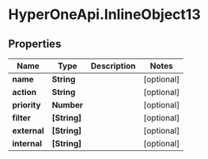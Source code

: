 # HyperOneApi.InlineObject13

## Properties
Name | Type | Description | Notes
------------ | ------------- | ------------- | -------------
**name** | **String** |  | [optional] 
**action** | **String** |  | [optional] 
**priority** | **Number** |  | [optional] 
**filter** | **[String]** |  | [optional] 
**external** | **[String]** |  | [optional] 
**internal** | **[String]** |  | [optional] 



